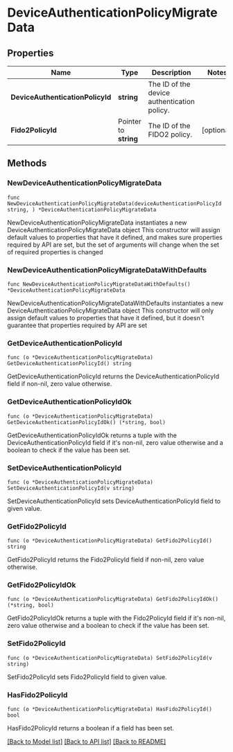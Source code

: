 # DeviceAuthenticationPolicyMigrateData

## Properties

Name | Type | Description | Notes
------------ | ------------- | ------------- | -------------
**DeviceAuthenticationPolicyId** | **string** | The ID of the device authentication policy. | 
**Fido2PolicyId** | Pointer to **string** | The ID of the FIDO2 policy. | [optional] 

## Methods

### NewDeviceAuthenticationPolicyMigrateData

`func NewDeviceAuthenticationPolicyMigrateData(deviceAuthenticationPolicyId string, ) *DeviceAuthenticationPolicyMigrateData`

NewDeviceAuthenticationPolicyMigrateData instantiates a new DeviceAuthenticationPolicyMigrateData object
This constructor will assign default values to properties that have it defined,
and makes sure properties required by API are set, but the set of arguments
will change when the set of required properties is changed

### NewDeviceAuthenticationPolicyMigrateDataWithDefaults

`func NewDeviceAuthenticationPolicyMigrateDataWithDefaults() *DeviceAuthenticationPolicyMigrateData`

NewDeviceAuthenticationPolicyMigrateDataWithDefaults instantiates a new DeviceAuthenticationPolicyMigrateData object
This constructor will only assign default values to properties that have it defined,
but it doesn't guarantee that properties required by API are set

### GetDeviceAuthenticationPolicyId

`func (o *DeviceAuthenticationPolicyMigrateData) GetDeviceAuthenticationPolicyId() string`

GetDeviceAuthenticationPolicyId returns the DeviceAuthenticationPolicyId field if non-nil, zero value otherwise.

### GetDeviceAuthenticationPolicyIdOk

`func (o *DeviceAuthenticationPolicyMigrateData) GetDeviceAuthenticationPolicyIdOk() (*string, bool)`

GetDeviceAuthenticationPolicyIdOk returns a tuple with the DeviceAuthenticationPolicyId field if it's non-nil, zero value otherwise
and a boolean to check if the value has been set.

### SetDeviceAuthenticationPolicyId

`func (o *DeviceAuthenticationPolicyMigrateData) SetDeviceAuthenticationPolicyId(v string)`

SetDeviceAuthenticationPolicyId sets DeviceAuthenticationPolicyId field to given value.


### GetFido2PolicyId

`func (o *DeviceAuthenticationPolicyMigrateData) GetFido2PolicyId() string`

GetFido2PolicyId returns the Fido2PolicyId field if non-nil, zero value otherwise.

### GetFido2PolicyIdOk

`func (o *DeviceAuthenticationPolicyMigrateData) GetFido2PolicyIdOk() (*string, bool)`

GetFido2PolicyIdOk returns a tuple with the Fido2PolicyId field if it's non-nil, zero value otherwise
and a boolean to check if the value has been set.

### SetFido2PolicyId

`func (o *DeviceAuthenticationPolicyMigrateData) SetFido2PolicyId(v string)`

SetFido2PolicyId sets Fido2PolicyId field to given value.

### HasFido2PolicyId

`func (o *DeviceAuthenticationPolicyMigrateData) HasFido2PolicyId() bool`

HasFido2PolicyId returns a boolean if a field has been set.


[[Back to Model list]](../README.md#documentation-for-models) [[Back to API list]](../README.md#documentation-for-api-endpoints) [[Back to README]](../README.md)


